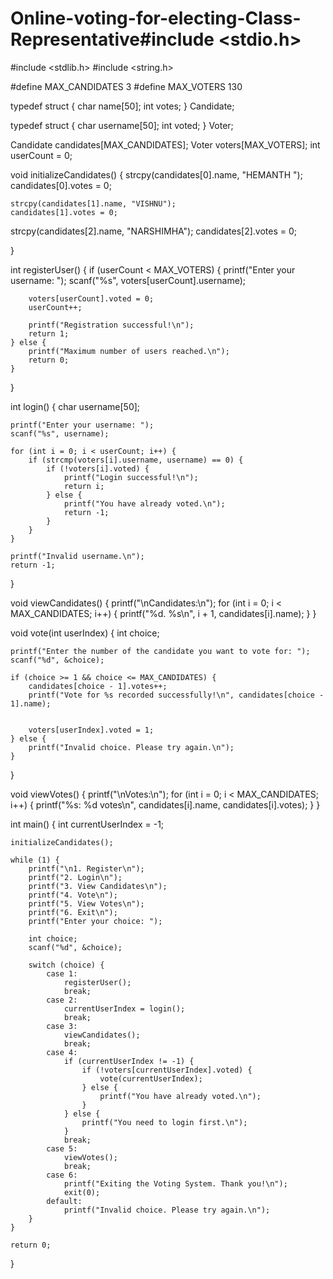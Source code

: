 # Online-voting-for-electing-Class-Representative#include <stdio.h>
#include <stdlib.h>
#include <string.h>

#define MAX_CANDIDATES 3
#define MAX_VOTERS 130

typedef struct {
    char name[50];
    int votes;
} Candidate;

typedef struct {
    char username[50];
    int voted;
} Voter;

Candidate candidates[MAX_CANDIDATES];
Voter voters[MAX_VOTERS];
int userCount = 0;

void initializeCandidates() {
    strcpy(candidates[0].name, "HEMANTH ");
    candidates[0].votes = 0;

    strcpy(candidates[1].name, "VISHNU");
    candidates[1].votes = 0;
    
   strcpy(candidates[2].name, "NARSHIMHA");
    candidates[2].votes = 0;
   
}

int registerUser() {
    if (userCount < MAX_VOTERS) {
        printf("Enter your username: ");
        scanf("%s", voters[userCount].username);

        voters[userCount].voted = 0;
        userCount++;

        printf("Registration successful!\n");
        return 1;
    } else {
        printf("Maximum number of users reached.\n");
        return 0;
    }
}

int login() {
    char username[50];

    printf("Enter your username: ");
    scanf("%s", username);

    for (int i = 0; i < userCount; i++) {
        if (strcmp(voters[i].username, username) == 0) {
            if (!voters[i].voted) {
                printf("Login successful!\n");
                return i; 
            } else {
                printf("You have already voted.\n");
                return -1;
            }
        }
    }

    printf("Invalid username.\n");
    return -1; 
}

void viewCandidates() {
    printf("\nCandidates:\n");
    for (int i = 0; i < MAX_CANDIDATES; i++) {
        printf("%d. %s\n", i + 1, candidates[i].name);
    }
}

void vote(int userIndex) {
    int choice;

    printf("Enter the number of the candidate you want to vote for: ");
    scanf("%d", &choice);

    if (choice >= 1 && choice <= MAX_CANDIDATES) {
        candidates[choice - 1].votes++;
        printf("Vote for %s recorded successfully!\n", candidates[choice - 1].name);

       
        voters[userIndex].voted = 1;
    } else {
        printf("Invalid choice. Please try again.\n");
    }
}

void viewVotes() {
    printf("\nVotes:\n");
    for (int i = 0; i < MAX_CANDIDATES; i++) {
        printf("%s: %d votes\n", candidates[i].name, candidates[i].votes);
    }
}

int main() {
    int currentUserIndex = -1;

    initializeCandidates();

    while (1) {
        printf("\n1. Register\n");
        printf("2. Login\n");
        printf("3. View Candidates\n");
        printf("4. Vote\n");
        printf("5. View Votes\n");
        printf("6. Exit\n");
        printf("Enter your choice: ");

        int choice;
        scanf("%d", &choice);

        switch (choice) {
            case 1:
                registerUser();
                break;
            case 2:
                currentUserIndex = login();
                break;
            case 3:
                viewCandidates();
                break;
            case 4:
                if (currentUserIndex != -1) {
                    if (!voters[currentUserIndex].voted) {
                        vote(currentUserIndex);
                    } else {
                        printf("You have already voted.\n");
                    }
                } else {
                    printf("You need to login first.\n");
                }
                break;
            case 5:
                viewVotes();
                break;
            case 6:
                printf("Exiting the Voting System. Thank you!\n");
                exit(0);
            default:
                printf("Invalid choice. Please try again.\n");
        }
    }

    return 0;
}
